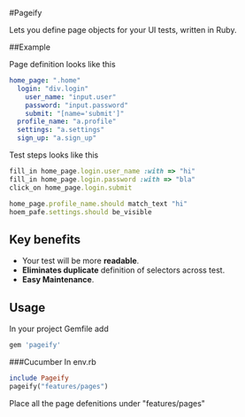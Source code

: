 #Pageify

Lets you define page objects for your UI tests, written in Ruby. 

##Example

Page definition looks like this
```yaml
home_page: ".home"
  login: "div.login"
    user_name: "input.user"
    password: "input.password"
    submit: "[name='submit']"
  profile_name: "a.profile"
  settings: "a.settings"
  sign_up: "a.sign_up"
```
Test steps looks like this
```ruby
fill_in home_page.login.user_name :with => "hi"
fill_in home_page.login.password :with => "bla"
click_on home_page.login.submit

home_page.profile_name.should match_text "hi"
hoem_pafe.settings.should be_visible
```
    
## Key benefits

- Your test will be more **readable**.
- **Eliminates duplicate** definition of selectors across test.
- **Easy Maintenance**.

## Usage
In your project Gemfile add 
```ruby
gem 'pageify'
```
###Cucumber
 In env.rb
 ```ruby
 include Pageify
 pageify("features/pages")
 ```
 Place all the page defenitions under "features/pages"

